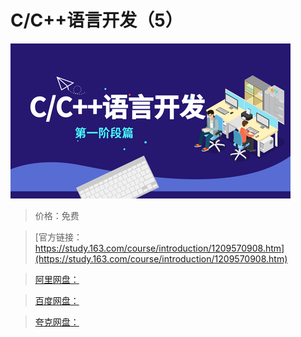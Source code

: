 # C/C++语言开发（5）

![img](../../../assets/study163/free/46905b7d702a42948850e84a15cd8ea0.png)

> 价格：免费

> [官方链接：https://study.163.com/course/introduction/1209570908.htm](https://study.163.com/course/introduction/1209570908.htm)

> [阿里网盘：]()

> [百度网盘：]()

> [夸克网盘：]()
